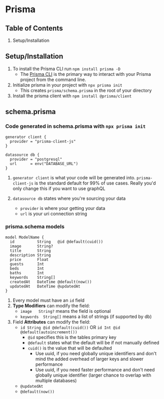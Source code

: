 # Prisma

## Table of Contents

1. Setup/Installation

## Setup/Installation

1. To install the Prisma CLI run `npm install prisma -D`
   - The [Prisma CLI](https://www.prisma.io/docs/concepts/components/prisma-cli) is the primary way to interact with your Prisma project from the command line.
2. Initialize prisma in your project with `npx prisma init`
   - This creates `prisma/schema.prisma` in the root of your directory
3. Install the prisma client with `npm install @prisma/client`

## schema.prisma

### Code generated in schema.prisma with `npx prisma init`

```
generator client {
  provider = "prisma-client-js"
}

datasource db {
  provider = "postgresql"
  url      = env("DATABASE_URL")
}
```

1. `generator client` is what your code will be generated into. `prisma-client-js` is the standard default for 99% of use cases. Really you'd only change this if you want to use graphQL

2. `datasource db` states where you're sourcing your data
   - `provider` is where your getting your data
   - `url` is your uri connection string

### prisma.schema models

```
model ModelName {
  id          String   @id @default(cuid())
  image       String?
  title       String
  description String
  price       Float
  guests      Int
  beds        Int
  baths       Int
  keywords    String[]
  createdAt   DateTime @default(now())
  updatedAt   DateTime @updatedAt
}
```

1. Every model must have an `id` field
2. **Type Modifiers** can modify the field:
   - `image   String?` means the field is optional
   - `keywords  String[]` means a list of strings (if supported by db)
3. Field **Attributes** can modify the field:
   - `id String @id @default(cuid())` OR `id Int @id @default(autoincrement())`
     - `@id` specifies this is the tables primary key
     - `@default` states what the default will be if not manually defined
     - `cuid()` is the value that will be defaulted
       - Use uuid, if you need globally unique identifiers and don't mind the added overhead of larger keys and slower performance
       - Use uuid, if you need faster performance and don't need globally unique identifier (larger chance to overlap with multiple databases)
   - `@updatedAt`
   - `@default(now())`
